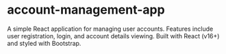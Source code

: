 # account-management-app
A simple React application for managing user accounts. Features include user registration, login, and account details viewing. Built with React (v16+) and styled with Bootstrap.
